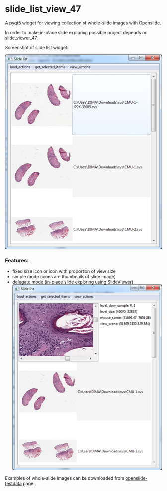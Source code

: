 # slide_list_view_47

A pyqt5 widget for viewing collection of whole-slide images with Openslide.

In order to make in-place slide exploring possible project depends on [slide_viewer_47](https://github.com/DIMAthe47/slide_viewer_47).

Screenshot of slide list widget:

![screenshot](/decoration_mode_screen.png)

### Features:
- fixed size icon or icon with proportion of view size
- simple mode (icons are thumbnails of slide image)
- delegate mode (in-place slide exploring using SlideViewer)
![screenshot](/delegate_mode_screen.png)


Examples of whole-slide images can be downloaded from [openslide-testdata](http://openslide.cs.cmu.edu/download/openslide-testdata/) page.
